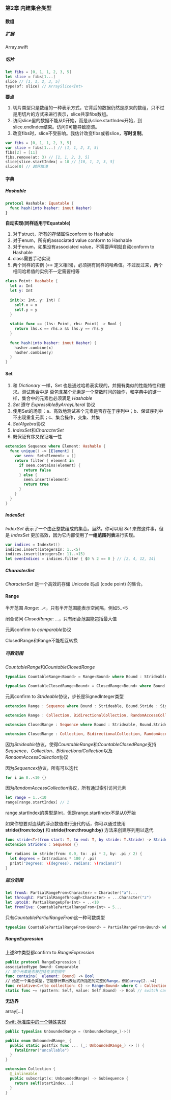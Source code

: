 ### 第2章 内建集合类型

#### 数组

##### 扩展

Array.swift

##### 切片

```swift
let fibs = [0, 1, 1, 2, 3, 5]
let slice = fibs[1...]
slice // [1, 1, 2, 3, 5]
type(of: slice) // ArraySlice<Int>
```

**要点**

1.  切片类型只是数组的一种表示方式，它背后的数据仍然是原来的数组，只不过是用切片的方式来进行表示，slice共享fibs数组。
2.  访问slice里的数据不能从0开始，而是从slice.startIndex开始，到slice.endIndex结束。访问0可能导致崩溃。
3.  改变fibs时，slice不受影响。我估计改变fibs或者slice，**写时复制**。

```swift
var fibs = [0, 1, 1, 2, 3, 5]
var slice = fibs[1...] // [1, 1, 2, 3, 5]
fibs[2] = [11]
fibs.remove(at: 3) // [1, 1, 2, 3, 5] 
slice[slice.startIndex] = 10 // [10, 1, 2, 3, 5] 
slice[0] // 越界崩溃
```

#### 字典

##### Hashable

```swift
protocol Hashable: Equatable {
  func hash(into hasher: inout Hasher)
}
```

**自动实现(同样适用于Equatable)**

1.  对于struct，所有的存储属性conform to Hashable
2.  对于enum，所有的associated value conform to Hashable
3.  对于enum，如果没有associated value，不需要声明就自动conform to Hashable
4.  class需要手动实现
5.  两个同样的实例 (== 定义相同)，必须拥有同样的哈希值。不过反过来，两个相同哈希值的实例不一定需要相等

```swift
class Point: Hashable {
  let x: Int
  let y: Int
    
  init(x: Int, y: Int) {
    self.x = x
    self.y = y
  }
    
  static func == (lhs: Point, rhs: Point) -> Bool {
    return lhs.x == rhs.x && lhs.y == rhs.y
  }
    
  func hash(into hasher: inout Hasher) {
    hasher.combine(x)
    hasher.combine(y)
  }
}
```

#### Set

1.  和 *Dictionary* 一样，Set 也是通过哈希表实现的，并拥有类似的性能特性和要求。测试集合中是 否包含某个元素是一个常数时间的操作，和字典中的键一样，集合中的元素也必须满足 *Hashable*
2.  *Set* 遵守 *ExpressibleByArrayLiteral* 协议
3.  使用Set的场景：a、高效地测试某个元素是否存在于序列中；b、保证序列中不出现重复元素；c、集合操作，交集、并集
4.  *SetAlgebra*协议
5.  *IndexSet*和*CharacterSet*
6.  既保证有序又保证唯一性

```swift
extension Sequence where Element: Hashable {
  func unique() -> [Element] {
    var seen: Set<Element> = []
    return filter { element in
      if seen.contains(element) {
        return false
      } else {
        seen.insert(element)
        return true
      }
    }
  }
}
```

##### IndexSet

*IndexSet* 表示了一个由正整数组成的集合。当然，你可以用 *Set<Int>* 来做这件事，但是 *IndexSet* 更加高效，因为它内部使用了**一组范围列表**进行实现。

```swift
var indices = IndexSet()
indices.insert(integersIn: 1..<5)
indices.insert(integersIn: 11..<15)
let evenIndices = indices.filter { $0 % 2 == 0 } // [2, 4, 12, 14]
```

##### CharacterSet

*CharacterSet* 是一个高效的存储 Unicode 码点 (code point) 的集合。

#### Range

半开范围 *Range*: ..<，只有半开范围能表示空间隔，例如5..<5

闭合访问 *ClosedRange*: …，只有闭合范围能包括最大值

元素confirm to *comparable*协议

ClosedRange和Range不能相互转换

##### 可数范围

*CountableRange*和*CountableClosedRange*

```swift
typealias CountableRange<Bound> = Range<Bound> where Bound : Strideable, Bound.Stride : SignedInteger

typealias CountableClosedRange<Bound> = ClosedRange<Bound> where Bound : Strideable, Bound.Stride : SignedInteger
```

元素confirm to *Strideable*协议，步长是SignedInteger类型

```swift
extension Range : Sequence where Bound : Strideable, Bound.Stride : SignedInteger {}

extension Range : Collection, BidirectionalCollection, RandomAccessCollection where Bound : Strideable, Bound.Stride : SignedInteger {}

extension ClosedRange : Sequence where Bound : Strideable, Bound.Stride : SignedInteger {}

extension ClosedRange : Collection, BidirectionalCollection, RandomAccessCollection where Bound : Strideable, Bound.Stride : SignedInteger {}
```

因为*Strideable*协议，使得*CountableRange*和*CountableClosedRange*支持*Sequence*、*Collection*、*BidirectionalCollection*以及*RandomAccessCollection*协议

因为*Sequence*x协议，所有可以迭代

```swift
for i in 0..<10 {}
```

因为*RandomAccessCollection*协议，所有通过索引访问元素

```swift
let range = 1..<10
range[range.startIndex] // 1
```

range.startIndex的类型是Int，但是range.startIndex不是从0开始

如果你想要对连续的浮点数值进行迭代的话，你可以通过使用 **stride(from:to:by)** 和 **stride(from:through:by)** 方法来创建序列用以迭代

```swift
func stride<T>(from start: T, to end: T, by stride: T.Stride) -> StrideTo<T> where T : Strideable
extension StrideTo : Sequence {}

for radians in stride(from: 0.0, to: .pi * 2, by: .pi / 2) {
  let degrees = Int(radians * 180 / .pi)
  print("Degrees: \(degrees), radians: \(radians)")
}
```

##### 部分范围

```swift
let fromA: PartialRangeFrom<Character> = Character("a")...
let throughZ: PartialRangeThrough<Character> = ...Character("z") 
let upto10: PartialRangeUpTo<Int> = ..<10
let fromFive: CountablePartialRangeFrom<Int> = 5...
```

只有*CountablePartialRangeFrom*这一种可数类型

```swift
typealias CountablePartialRangeFrom<Bound> = PartialRangeFrom<Bound> where Bound : Strideable, Bound.Stride : SignedInteger
```

##### RangeExpression

上述8中类型都confirm to *RangeExpression*

```swift
public protocol RangeExpression {
associatedtype Bound: Comparable
// 某个元素是否被包括在该范围中
func contains(_ element: Bound) -> Bool 
// 给定一个集合类型，它能够计算出表达式所指定的完整的Range，例如array[2..<4]
func relative<C>(to collection: C) -> Range<Bound> where C : Collection, Self.Bound == C.Index 
static func ~= (pattern: Self, value: Self.Bound) -> Bool // switch case中模式匹配
```

**无边界**

array[…]

[Swift 标准库中的一个特殊实现]([https://tonisuter.com/blog/2017/08/unbounded-ranges-swift-4/](https://tonisuter.com/blog/2017/08/unbounded-ranges-swift-4/))

```swift
public typealias UnboundedRange = (UnboundedRange_)->()

public enum UnboundedRange_ {
  public static postfix func ... (_: UnboundedRange_) -> () {
    fatalError("uncallable")
  }
}

extension Collection {
  @_inlineable
  public subscript(x: UnboundedRange) -> SubSequence {
    return self[startIndex...]
  }
}
```
